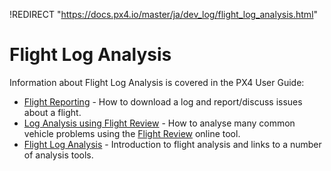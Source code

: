 !REDIRECT "https://docs.px4.io/master/ja/dev_log/flight_log_analysis.html"

# Flight Log Analysis

Information about Flight Log Analysis is covered in the PX4 User Guide:

- [Flight Reporting](https://docs.px4.io/master/en/getting_started/flight_reporting.html) - How to download a log and report/discuss issues about a flight.
- [Log Analysis using Flight Review](https://docs.px4.io/master/en/log/flight_review.html) - How to analyse many common vehicle problems using the [Flight Review](https://logs.px4.io/) online tool.
- [Flight Log Analysis](https://docs.px4.io/master/en/log/flight_log_analysis.html) - Introduction to flight analysis and links to a number of analysis tools.